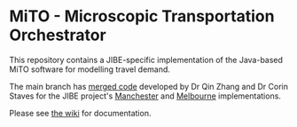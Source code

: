 # MiTO - Microscopic Transportation Orchestrator

This repository contains a JIBE-specific implementation of the Java-based MiTO software for modelling travel demand.  

The main branch has [merged code](https://github.com/msmobility/mito/tree/codeRestructure) developed by Dr Qin Zhang and Dr Corin Staves for the JIBE project's [Manchester]([mito/tree/main/useCases/manchester/src/main/java/uk/cam/mrc/phm](https://github.com/jibeproject/mito/tree/main/useCases/melbourne/src/main/java/uk/cam/mrc/phm)) and [Melbourne](https://github.com/jibeproject/mito/tree/main/useCases/melbourne/src/main/java/uk/cam/mrc/phm) implementations.

Please see [the wiki](https://wiki.tum.de/display/msmmodels/MITO) for documentation.
